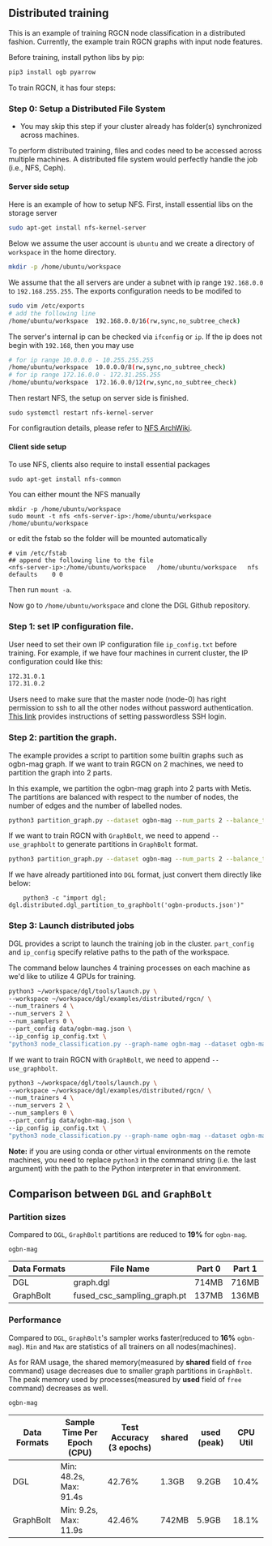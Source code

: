 ## Distributed training

This is an example of training RGCN node classification in a distributed fashion. Currently, the example train RGCN graphs with input node features.

Before training, install python libs by pip:

```bash
pip3 install ogb pyarrow
```

To train RGCN, it has four steps:

### Step 0: Setup a Distributed File System
* You may skip this step if your cluster already has folder(s) synchronized across machines.

To perform distributed training, files and codes need to be accessed across multiple machines. A distributed file system would perfectly handle the job (i.e., NFS, Ceph).

#### Server side setup
Here is an example of how to setup NFS. First, install essential libs on the storage server
```bash
sudo apt-get install nfs-kernel-server
```

Below we assume the user account is `ubuntu` and we create a directory of `workspace` in the home directory.
```bash
mkdir -p /home/ubuntu/workspace
```

We assume that the all servers are under a subnet with ip range `192.168.0.0` to `192.168.255.255`. The exports configuration needs to be modifed to

```bash
sudo vim /etc/exports
# add the following line
/home/ubuntu/workspace  192.168.0.0/16(rw,sync,no_subtree_check)
```

The server's internal ip can be checked  via `ifconfig` or `ip`. If the ip does not begin with `192.168`, then you may use
```bash
# for ip range 10.0.0.0 - 10.255.255.255
/home/ubuntu/workspace  10.0.0.0/8(rw,sync,no_subtree_check)
# for ip range 172.16.0.0 - 172.31.255.255
/home/ubuntu/workspace  172.16.0.0/12(rw,sync,no_subtree_check)
```

Then restart NFS, the setup on server side is finished.

```
sudo systemctl restart nfs-kernel-server
```

For configraution details, please refer to [NFS ArchWiki](https://wiki.archlinux.org/index.php/NFS).


#### Client side setup

To use NFS, clients also require to install essential packages

```
sudo apt-get install nfs-common
```

You can either mount the NFS manually

```
mkdir -p /home/ubuntu/workspace
sudo mount -t nfs <nfs-server-ip>:/home/ubuntu/workspace /home/ubuntu/workspace
```

or edit the fstab so the folder will be mounted automatically

```
# vim /etc/fstab
## append the following line to the file
<nfs-server-ip>:/home/ubuntu/workspace   /home/ubuntu/workspace   nfs   defaults	0 0
```

Then run `mount -a`.

Now go to `/home/ubuntu/workspace` and clone the DGL Github repository.

### Step 1: set IP configuration file.

User need to set their own IP configuration file `ip_config.txt` before training. For example, if we have four machines in current cluster, the IP configuration could like this:

```bash
172.31.0.1
172.31.0.2
```

Users need to make sure that the master node (node-0) has right permission to ssh to all the other nodes without password authentication.
[This link](https://linuxize.com/post/how-to-setup-passwordless-ssh-login/) provides instructions of setting passwordless SSH login.

### Step 2: partition the graph.

The example provides a script to partition some builtin graphs such as ogbn-mag graph.
If we want to train RGCN on 2 machines, we need to partition the graph into 2 parts.

In this example, we partition the ogbn-mag graph into 2 parts with Metis. The partitions are balanced with respect to the number of nodes, the number of edges and the number of labelled nodes.

```bash
python3 partition_graph.py --dataset ogbn-mag --num_parts 2 --balance_train --balance_edges
```

If we want to train RGCN with `GraphBolt`, we need to append `--use_graphbolt` to generate partitions in `GraphBolt` format.

```bash
python3 partition_graph.py --dataset ogbn-mag --num_parts 2 --balance_train --balance_edges --use_graphbolt
```

If we have already partitioned into `DGL` format, just convert them directly like below:

```
    python3 -c "import dgl; dgl.distributed.dgl_partition_to_graphbolt('ogbn-products.json')"
```


### Step 3: Launch distributed jobs

DGL provides a script to launch the training job in the cluster. `part_config` and `ip_config`
specify relative paths to the path of the workspace.

The command below launches 4 training processes on each machine as we'd like to utilize 4 GPUs for training.

```bash
python3 ~/workspace/dgl/tools/launch.py \
--workspace ~/workspace/dgl/examples/distributed/rgcn/ \
--num_trainers 4 \
--num_servers 2 \
--num_samplers 0 \
--part_config data/ogbn-mag.json \
--ip_config ip_config.txt \
"python3 node_classification.py --graph-name ogbn-mag --dataset ogbn-mag --fanout='25,25' --batch-size 1024  --n-hidden 64 --lr 0.01 --eval-batch-size 1024  --low-mem --dropout 0.5 --use-self-loop --n-bases 2 --n-epochs 3 --layer-norm --ip-config ip_config.txt --num_gpus 4"
```

If we want to train RGCN with `GraphBolt`, we need to append `--use_graphbolt`.

```bash
python3 ~/workspace/dgl/tools/launch.py \
--workspace ~/workspace/dgl/examples/distributed/rgcn/ \
--num_trainers 4 \
--num_servers 2 \
--num_samplers 0 \
--part_config data/ogbn-mag.json \
--ip_config ip_config.txt \
"python3 node_classification.py --graph-name ogbn-mag --dataset ogbn-mag --fanout='25,25' --batch-size 1024  --n-hidden 64 --lr 0.01 --eval-batch-size 1024  --low-mem --dropout 0.5 --use-self-loop --n-bases 2 --n-epochs 3 --layer-norm --ip-config ip_config.txt --num_gpus 4 --use_graphbolt"
```

**Note:** if you are using conda or other virtual environments on the remote machines, you need to replace `python3` in the command string (i.e. the last argument) with the path to the Python interpreter in that environment.


## Comparison between `DGL` and `GraphBolt`

### Partition sizes

Compared to `DGL`, `GraphBolt` partitions are reduced to **19%** for `ogbn-mag`.

`ogbn-mag`

| Data Formats |         File Name            | Part 0 | Part 1 |
| ------------ | ---------------------------- | ------ | ------ |
| DGL          | graph.dgl                    | 714MB  | 716MB  |
| GraphBolt    | fused_csc_sampling_graph.pt  | 137MB  | 136MB  |


### Performance

Compared to `DGL`, `GraphBolt`'s sampler works faster(reduced to **16%** `ogbn-mag`). `Min` and `Max` are statistics of all trainers on all nodes(machines).

As for RAM usage, the shared memory(measured by **shared** field of `free` command) usage decreases due to smaller graph partitions in `GraphBolt`. The peak memory used by processes(measured by **used** field of `free` command) decreases as well.

`ogbn-mag`

| Data Formats | Sample Time Per Epoch (CPU) |  Test Accuracy (3 epochs) | shared | used (peak) | CPU Util |
| ------------ | --------------------------- | ------------------------- |  -----  | ---- | ----- |
|     DGL      | Min: 48.2s, Max: 91.4s      |            42.76%         |  1.3GB  | 9.2GB| 10.4% |
|   GraphBolt  | Min: 9.2s, Max: 11.9s       |            42.46%         |  742MB  | 5.9GB| 18.1% |
